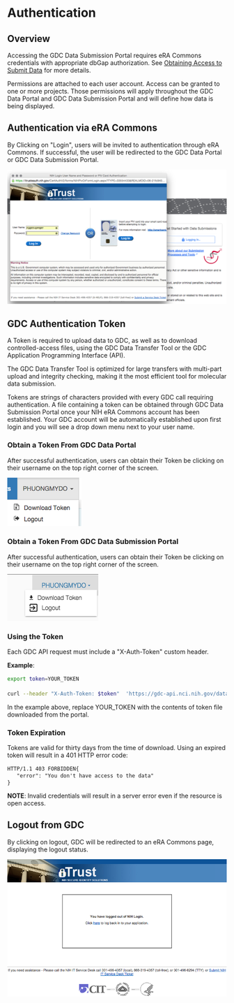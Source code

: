 # Authentication

## Overview

Accessing the GDC Data Submission Portal requires eRA Commons credentials with appropriate dbGap authorization. See [Obtaining Access to Submit Data]( https://gdc.nci.nih.gov/submit-data/obtaining-access-submit-data) for more details.

Permissions are attached to each user account. Access can be granted to one or more projects. Those permissions will apply throughout the GDC Data Portal and GDC Data Submission Portal and will define how data is being displayed.

## Authentication via eRA Commons

By Clicking on "Login", users will be invited to authentication through eRA Commons. If successful, the user will be redirected to the GDC Data Portal or GDC Data Submission Portal.

[![GDC Data Submission Portal splash page](images/GDC_Submission_Login_eRA_Commons.png)](images/GDC_Submission_Login_eRA_Commons.png "Click to see the full image.")

## GDC Authentication Token

A Token is required to upload data to GDC, as well as to download controlled-access files, using the GDC Data Transfer Tool or the GDC Application Programming Interface (API). 

The GDC Data Transfer Tool is optimized for large transfers with multi-part upload and integrity checking, making it the most efficient tool for molecular data submission.

Tokens are strings of characters provided with every GDC call requiring authentication. A file containing a token can be obtained through GDC Data Submission Portal once your NIH eRA Commons account has been established. Your GDC account will be automatically established upon first login and you will see a drop down menu next to your user name.

### Obtain a Token From GDC Data Portal

After successful authentication, users can obtain their Token be clicking on their username on the top right corner of the screen.

[![GDC Token Download from GDC Submission Portal](images/GDC_Portal_Token_Download.png)](images/GDC_Portal_Token_Download.png "Click to see the full image.")

### Obtain a Token From GDC Data Submission Portal

After successful authentication, users can obtain their Token be clicking on their username on the top right corner of the screen.

[![GDC Token Download from GDC Submission Portal](images/GDC_Submission_Token_Download.png)](images/GDC_Submission_Token_Download.png "Click to see the full image.")

### Using the Token

Each GDC API request must include a "X-Auth-Token" custom header.

**Example**:

```bash
export token=YOUR_TOKEN

curl --header "X-Auth-Token: $token"  'https://gdc-api.nci.nih.gov/data/49ac8944-1468-456a-bb65-b08c7e24a97a'
```
In the example above, replace YOUR_TOKEN with the contents of token file downloaded from the portal.

### Token Expiration

Tokens are valid for thirty days from the time of download. Using an expired token will result in a 401 HTTP error code:

```http
HTTP/1.1 403 FORBIDDEN{
   "error": "You don't have access to the data"
}
```
**NOTE**: Invalid credentials will result in a server error even if the resource is open access.

## Logout from GDC

By clicking on logout, GDC will be redirected to an eRA Commons page, displaying the logout status.

[![GDC Logout](images/GDC_Submission_Logout.png)](images/GDC_Submission_Logout.png "Click to see the full image.")
